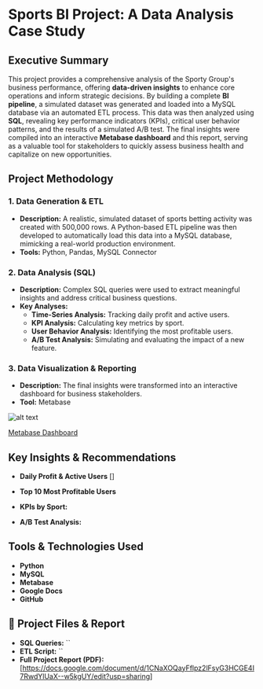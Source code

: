 # Sports BI Project: A Data Analysis Case Study

## Executive Summary
This project provides a comprehensive analysis of the Sporty Group's business performance, offering **data-driven insights** to enhance core operations and inform strategic decisions. By building a complete **BI pipeline**, a simulated dataset was generated and loaded into a MySQL database via an automated ETL process. This data was then analyzed using **SQL**, revealing key performance indicators (KPIs), critical user behavior patterns, and the results of a simulated A/B test. The final insights were compiled into an interactive **Metabase dashboard** and this report, serving as a valuable tool for stakeholders to quickly assess business health and capitalize on new opportunities.

## Project Methodology

### 1. Data Generation & ETL
- **Description:** A realistic, simulated dataset of sports betting activity was created with 500,000 rows. A Python-based ETL pipeline was then developed to automatically load this data into a MySQL database, mimicking a real-world production environment.
- **Tools:** Python, Pandas, MySQL Connector

### 2. Data Analysis (SQL)
- **Description:** Complex SQL queries were used to extract meaningful insights and address critical business questions.
- **Key Analyses:**
    - **Time-Series Analysis:** Tracking daily profit and active users.
    - **KPI Analysis:** Calculating key metrics by sport.
    - **User Behavior Analysis:** Identifying the most profitable users.
    - **A/B Test Analysis:** Simulating and evaluating the impact of a new feature.

### 3. Data Visualization & Reporting
- **Description:** The final insights were transformed into an interactive dashboard for business stakeholders.
- **Tool:** Metabase

![alt text](image.jpg)

[Metabase Dashboard](http://localhost:3000/public/dashboard/3a89895e-eba0-4f99-b1e8-ec4cf18a5884)

## Key Insights & Recommendations

- **Daily Profit & Active Users**
[]
  
- **Top 10 Most Profitable Users** 
- **KPIs by Sport:**
- **A/B Test Analysis:**

## Tools & Technologies Used
* **Python**
* **MySQL**
* **Metabase**
* **Google Docs**
* **GitHub**

## 🔗 Project Files & Report
- **SQL Queries:** ``
- **ETL Script:** ``
- **Full Project Report (PDF):** [https://docs.google.com/document/d/1CNaXOQayFflpz2lFsyG3HCGE4I7RwdYlUaX--w5kgUY/edit?usp=sharing]
